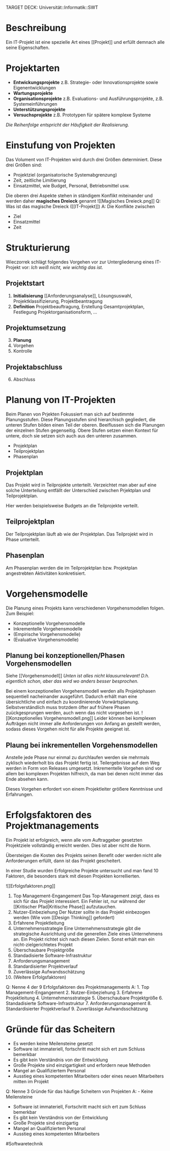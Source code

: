 TARGET DECK: Universität::Informatik::SWT

# Beschreibung
Ein IT-Projekt ist eine spezielle Art eines [[Projekt]] und erfüllt demnach alle seine Eigenschaften.

# Projektarten
- **Entwickungsprojekte**
z.B. Strategie- oder Innovationsprojekte sowie Eigenentwicklungen
- **Wartungsprojekte**
- **Organisationsprojekte**
z.B. Evaluations- und Ausführungsprojekte, z.B. Systemeinführungen
- **Unterstützungsprojekte**
- **Versuchsprojekte**
z.B. Prototypen für spätere komplexe Systeme

*Die Reihenfolge entspricht der Häufigkeit der Realisierung.*

# Einstufung von Projekten
Das Volument von IT-Projekten wird durch drei Größen determiniert.
Diese drei Größen sind:
- Projektziel (organisatorische Systemabgrenzung)
- Zeit, zeitliche Limitierung
- Einsatzmittel, wie Budget, Personal, Betriebsmittel usw.

Die oberen drei Aspekte stehen in ständigem Konflikt miteinander und werden daher **magisches Dreieck** genannt
![[Magisches Dreieck.png]]
Q: Was ist das magische Dreieck ([[IT-Projekt]])
A: Die Konflikte zwischen
- Ziel
- Einsatzmittel
- Zeit
<!--ID: 1645543051670-->



# Strukturierung
Wieczorrek schlägt folgendes Vorgehen vor zur Untergliederung eines IT-Projekt vor:
*Ich weiß nicht, wie wichtig das ist.*
## Projektstart
1. **Initialisierung**
[[Anforderungsanalyse]], Lösungsuswahl, Projektklassifizierung, Projektbeantragung
2. **Definition**
Projektbeauftragung, Erstellung Gesamtprojektplan, Festlegung Projektorganisationsform, ...

## Projektumsetzung
3. **Planung**
4. Vorgehen
5. Kontrolle


## Projektabschluss
6. Abschluss

# Planung von IT-Projekten
Beim Planen von Prjekten Fokussiert man sich auf bestimmte Planungsstufen. Diese Planungsstufen sind hierarchisch gegliedert, die unteren Stufen bilden einen Teil der oberen. Beeiflussen sich die Planungen der einzelnen Stufen gegenseitig. Obere Stufen setzen einen Kontext für untere, doch sie setzen sich auch aus den unteren zusammen.

- Projektplan
- Teilprojektplan
- Phasenplan

## Projektplan
Das Projekt wird in Teilprojekte unterteilt. Verzeichtet man aber auf eine solche Unterteilung entfällt der Unterschied zwischen Prjektplan und Teilprojektplan.

Hier werden beispielsweise Budgets an die Teilprojekte verteilt.

## Teilprojektplan
Der Teilprojektplan läuft ab wie der Projektplan. Das Teilprojekt wird in Phase unterteilt.

## Phasenplan
Am Phasenplan werden die im Teilprojektplan bzw. Projektplan angestrebten Aktivitäten konkretisiert.

# Vorgehensmodelle
Die Planung eines Projekts kann verschiedenen Vorgehensmodellen folgen. Zum Beispiel:
- Konzeptionelle Vorgehensmodelle
- Inkrementelle Vorgehensmodelle
- (Empirische Vorgehensmodelle)
- (Evaluative Vorgehensmodelle)

## Planung bei konzeptionellen/Phasen Vorgehensmodellen
Siehe [[Vorgehensmodell]]
*Unten ist alles nicht klausurrelevant! D.h. eigentlich schon, aber das wird wo anders besser besprochen.*

Bei einem konzeptionellen Vorgehensmodell werden alls Projektphasen sequentiell nacheinander ausgeführt.
Dadurch erhält man eine übersichtliche und einfach zu koordinierende Vorwärtsplanung.
Selbstverständlich muss trotzdem öfter auf frühere Phasen zuückgesprungen werden, auch wenn das nicht vorgesehen ist.
![[Konzeptionelles Vorgehensmodell.png]]
Leider können bei komplexen Aufträgen nicht immer alle Anforderungen von Anfang an gestellt werden, sodass dieses Vorgehen nicht für alle Projekte geeignet ist.

## Plaung bei inkrementellen Vorgehensmodellen
Anstelle jede Phase nur einmal zu durchlaufen werden sie mehrmals zyklisch wiederholt bis das Projekt fertig ist.
Teilergebnisse auf dem Weg werden in Form von Releases umgesetzt.
Inkrementelle Vorgehen sind vor allem bei komplexen Projekten hilfreich, da man bei denen nicht immer das Ende absehen kann.

Dieses Vorgehen erfordert von einem Projektleiter größere Kenntnisse und Erfahrungen.

# Erfolgsfaktoren des Projektmanagements
Ein Projekt ist erfolgreich, wenn alle vom Auftraggeber gesetzten Projektziele vollständig erreicht werden. Dies ist aber nicht die Norm.

Übersteigen die Kosten des Projekts seinen Benefit oder werden nicht alle Anforderungen erfüllt, dann ist das Projekt gescheitert.

In einer Studie wurden Erfolgreiche Projekte untersucht und man fand 10 Faktoren, die besonders stark mit diesen Projekten korrellierten.

![[Erfolgsfaktoren.png]]

1. Top Management-Engangement
Das Top-Management zeigt, dass es sich für das Projekt interessiert.
Ein Fehler ist, nur während der [[Kritischer Pfad|Kritische Phase]] aufzutauchen.
2. Nutzer-Einbeziehung
Der Nutzer sollte in das Projekt einbezogen werden (Wie vom [[Design Thinking]] gefordert)
3. Erfahrene Projektleitung
4. Unternehmensstrategie
Eine Unternehmensstrategie gibt die strategische Ausrichtung und die generellen Ziele eines Unternehmens an. Ein Projekt richtet sich nach diesen Zielen. Sonst erhält man ein nicht-zielgerichtetes Projekt
5. Überschaubare Projektgröße
6. Standadisierte Software-Infrastruktur
7. Anforderungsmanagement
8. Standardisierter Projektverlauf
9. Zuverlässige Aufwandsschätzung
10. (Weitere Erfolgsfaktoren)

Q: Nenne 4 der 9 Erfolgsfaktoren des Projektmanagements
A: 1. Top Management-Engangement
2. Nutzer-Einbeziehung
3. Erfahrene Projektleitung
4. Unternehmensstrategie
5. Überschaubare Projektgröße
6. Standadisierte Software-Infrastruktur
7. Anforderungsmanagement
8. Standardisierter Projektverlauf
9. Zuverlässige Aufwandsschätzung
<!--ID: 1645543051790-->


# Gründe für das Scheitern
- Es werden keine Meilensteine gesetzt
- Software ist immateriell, fortschritt macht sich ert zum Schluss bemerkbar
- Es gibt kein Verständnis von der Entwicklung
- Große Projekte sind einzigartigkeit und erfordern neue Methoden
- Mangel an Qualifiziertem Personal
- Ausstieg eines kompetenten Mitarbeiters oder eines neuen Mitarbeiters mitten im Projekt

Q: Nenne 3 Gründe für das häufige Scheitern von Projekten
A: - Keine Meilensteine
- Software ist immateriell, Fortschritt macht sich ert zum Schluss bemerkbar
- Es gibt kein Verständnis von der Entwicklung
- Große Projekte sind einzigartig
- Mangel an Qualifiziertem Personal
- Ausstieg eines kompetenten Mitarbeiters
<!--ID: 1645543051902-->


#Softwaretechnik 


